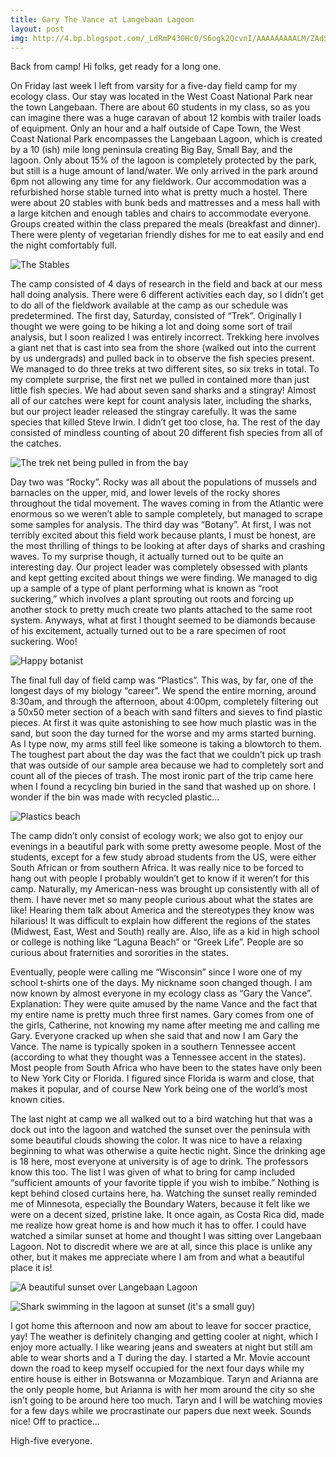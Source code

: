 ```yaml
---
title: Gary The Vance at Langebaan Lagoon
layout: post
img: http://4.bp.blogspot.com/_LdRmP430Hc0/S6ogk2QcvnI/AAAAAAAAALM/ZAdSqWTwNlw/s680/IMG_5311.JPG
---
```


Back from camp! Hi folks, get ready for a long one. 

On Friday last week I left from varsity for a five-day field camp for my ecology class. Our stay was located in the West Coast National Park near the town Langebaan. There are about 60 students in my class, so as you can imagine there was a huge caravan of about 12 kombis with trailer loads of equipment. Only an hour and a half outside of Cape Town, the West Coast National Park encompasses the Langebaan Lagoon, which is created by a 10 (ish) mile long peninsula creating Big Bay, Small Bay, and the lagoon. Only about 15% of the lagoon is completely protected by the park, but still is a huge amount of land/water. We only arrived in the park around 6pm not allowing any time for any fieldwork. Our accommodation was a refurbished horse stable turned into what is pretty much a hostel. There were about 20 stables with bunk beds and mattresses and a mess hall with a large kitchen and enough tables and chairs to accommodate everyone. Groups created within the class prepared the meals (breakfast and dinner). There were plenty of vegetarian friendly dishes for me to eat easily and end the night comfortably full. 

![The Stables](http://2.bp.blogspot.com/_LdRmP430Hc0/S6ogiw42i-I/AAAAAAAAAK8/wsnGRLyCcmI/s680/IMG_5254.JPG)

The camp consisted of 4 days of research in the field and back at our mess hall doing analysis. There were 6 different activities each day, so I didn’t get to do all of the fieldwork available at the camp as our schedule was predetermined. The first day, Saturday, consisted of “Trek”. Originally I thought we were going to be hiking a lot and doing some sort of trail analysis, but I soon realized I was entirely incorrect. Trekking here involves a giant net that is cast into sea from the shore (walked out into the current by us undergrads) and pulled back in to observe the fish species present. We managed to do three treks at two different sites, so six treks in total. To my complete surprise, the first net we pulled in contained more than just little fish species. We had about seven sand sharks and a stingray! Almost all of our catches were kept for count analysis later, including the sharks, but our project leader released the stingray carefully. It was the same species that killed Steve Irwin. I didn’t get too close, ha. The rest of the day consisted of mindless counting of about 20 different fish species from all of the catches.

![The trek net being pulled in from the bay](http://1.bp.blogspot.com/_LdRmP430Hc0/S6oezDhswaI/AAAAAAAAAKs/eQFrFCIA4RE/s680/IMG_5225.JPG)

Day two was “Rocky”. Rocky was all about the populations of mussels and barnacles on the upper, mid, and lower levels of the rocky shores throughout the tidal movement. The waves coming in from the Atlantic were enormous so we weren’t able to sample completely, but managed to scrape some samples for analysis. The third day was “Botany”. At first, I was not terribly excited about this field work because plants, I must be honest, are the most thrilling of things to be looking at after days of sharks and crashing waves. To my surprise though, it actually turned out to be quite an interesting day. Our project leader was completely obsessed with plants and kept getting excited about things we were finding. We managed to dig up a sample of a type of plant performing what is known as “root suckering,” which involves a plant sprouting out roots and forcing up another stock to pretty much create two plants attached to the same root system. Anyways, what at first I thought seemed to be diamonds because of his excitement, actually turned out to be a rare specimen of root suckering. Woo!

![Happy botanist](http://4.bp.blogspot.com/_LdRmP430Hc0/S6ogiYESJdI/AAAAAAAAAK0/XdrmDka9eYY/s680/IMG_5260.JPG)

The final full day of field camp was “Plastics”. This was, by far, one of the longest days of my biology “career”. We spend the entire morning, around 8:30am, and through the afternoon, about 4:00pm, completely filtering out a 50x50 meter section of a beach with sand filters and sieves to find plastic pieces. At first it was quite astonishing to see how much plastic was in the sand, but soon the day turned for the worse and my arms started burning. As I type now, my arms still feel like someone is taking a blowtorch to them. The toughest part about the day was the fact that we couldn’t pick up trash that was outside of our sample area because we had to completely sort and count all of the pieces of trash. The most ironic part of the trip came here when I found a recycling bin buried in the sand that washed up on shore. I wonder if the bin was made with recycled plastic…

![Plastics beach](http://3.bp.blogspot.com/_LdRmP430Hc0/S6ogkKvycbI/AAAAAAAAALE/jisrLOs3Bt0/s680/IMG_5292.JPG)

The camp didn’t only consist of ecology work; we also got to enjoy our evenings in a beautiful park with some pretty awesome people. Most of the students, except for a few study abroad students from the US, were either South African or from southern Africa. It was really nice to be forced to hang out with people I probably wouldn’t get to know if it weren’t for this camp. Naturally, my American-ness was brought up consistently with all of them. I have never met so many people curious about what the states are like! Hearing them talk about America and the stereotypes they know was hilarious! It was difficult to explain how different the regions of the states (Midwest, East, West and South) really are. Also, life as a kid in high school or college is nothing like “Laguna Beach” or “Greek Life”. People are so curious about fraternities and sororities in the states. 

Eventually, people were calling me “Wisconsin” since I wore one of my school t-shirts one of the days. My nickname soon changed though. I am now known by almost everyone in my ecology class as “Gary the Vance”. Explanation: They were quite amused by the name Vance and the fact that my entire name is pretty much three first names. Gary comes from one of the girls, Catherine, not knowing my name after meeting me and calling me Gary. Everyone cracked up when she said that and now I am Gary the Vance. The name is typically spoken in a southern Tennessee accent (according to what they thought was a Tennessee accent in the states). Most people from South Africa who have been to the states have only been to New York City or Florida. I figured since Florida is warm and close, that makes it popular, and of course New York being one of the world’s most known cities. 

The last night at camp we all walked out to a bird watching hut that was a dock out into the lagoon and watched the sunset over the peninsula with some beautiful clouds showing the color. It was nice to have a relaxing beginning to what was otherwise a quite hectic night. Since the drinking age is 18 here, most everyone at university is of age to drink. The professors know this too. The list I was given of what to bring for camp included “sufficient amounts of your favorite tipple if you wish to imbibe.” Nothing is kept behind closed curtains here, ha. Watching the sunset really reminded me of Minnesota, especially the Boundary Waters, because it felt like we were on a decent sized, pristine lake. It once again, as Costa Rica did, made me realize how great home is and how much it has to offer. I could have watched a similar sunset at home and thought I was sitting over Langebaan Lagoon. Not to discredit where we are at all, since this place is unlike any other, but it makes me appreciate where I am from and what a beautiful place it is! 

![A beautiful sunset over Langebaan Lagoon](http://4.bp.blogspot.com/_LdRmP430Hc0/S6ogk2QcvnI/AAAAAAAAALM/ZAdSqWTwNlw/s680/IMG_5311.JPG)


![Shark swimming in the lagoon at sunset (it's a small guy)](http://4.bp.blogspot.com/_LdRmP430Hc0/S6ogleam6gI/AAAAAAAAALU/6BDT0mmAhOk/s680/IMG_5316.JPG)

I got home this afternoon and now am about to leave for soccer practice, yay! The weather is definitely changing and getting cooler at night, which I enjoy more actually. I like wearing jeans and sweaters at night but still am able to wear shorts and a T during the day. I started a Mr. Movie account down the road to keep myself occupied for the next four days while my entire house is either in Botswanna or Mozambique. Taryn and Arianna are the only people home, but Arianna is with her mom around the city so she isn’t going to be around here too much. Taryn and I will be watching movies for a few days while we procrastinate our papers due next week. Sounds nice! Off to practice…

High-five everyone.
